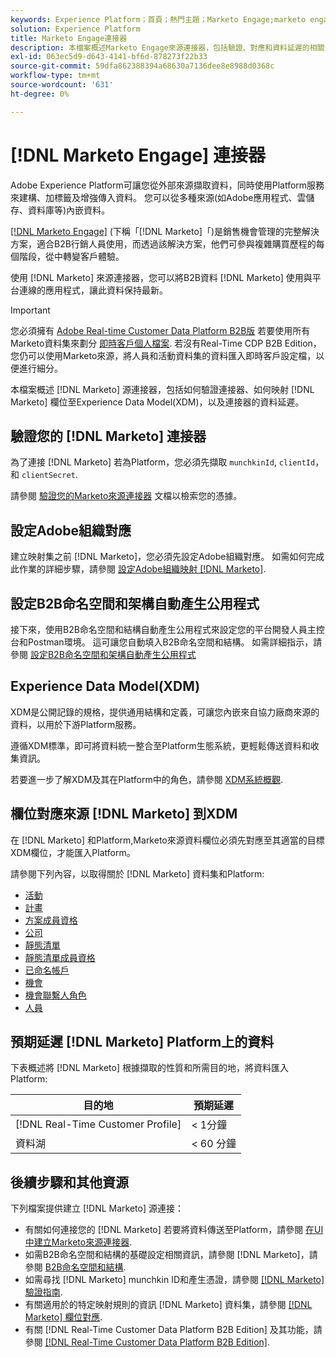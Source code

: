 ```yaml
---
keywords: Experience Platform；首頁；熱門主題；Marketo Engage;marketo engage;marketo
solution: Experience Platform
title: Marketo Engage連接器
description: 本檔案概述Marketo Engage來源連接器，包括驗證、對應和資料延遲的相關資訊。
exl-id: 063ec5d9-d643-4141-bf6d-878273f22b33
source-git-commit: 59dfa862388394a68630a7136dee8e8988d0368c
workflow-type: tm+mt
source-wordcount: '631'
ht-degree: 0%

---
```


# [!DNL Marketo Engage] 連接器

Adobe Experience Platform可讓您從外部來源擷取資料，同時使用Platform服務來建構、加標籤及增強傳入資料。 您可以從多種來源(如Adobe應用程式、雲儲存、資料庫等)內嵌資料。

[[!DNL Marketo Engage]](https://www.marketo.com/software/) (下稱「[!DNL Marketo]「)是銷售機會管理的完整解決方案，適合B2B行銷人員使用，而透過該解決方案，他們可參與複雜購買歷程的每個階段，從中轉變客戶體驗。

使用 [!DNL Marketo] 來源連接器，您可以將B2B資料 [!DNL Marketo] 使用與平台連線的應用程式，讓此資料保持最新。

>[!IMPORTANT]
>
>您必須擁有 [Adobe Real-time Customer Data Platform B2B版](../../../../rtcdp/b2b-overview.md) 若要使用所有Marketo資料集來劃分 [即時客戶個人檔案](../../../../profile/home.md). 若沒有Real-Time CDP B2B Edition，您仍可以使用Marketo來源，將人員和活動資料集的資料匯入即時客戶設定檔，以便進行細分。

本檔案概述 [!DNL Marketo] 源連接器，包括如何驗證連接器、如何映射 [!DNL Marketo] 欄位至Experience Data Model(XDM)，以及連接器的資料延遲。

## 驗證您的 [!DNL Marketo] 連接器

為了連接 [!DNL Marketo] 若為Platform，您必須先擷取 `munchkinId`, `clientId`，和 `clientSecret`.

請參閱 [驗證您的Marketo來源連接器](./marketo-auth.md) 文檔以檢索您的憑據。

## 設定Adobe組織對應

建立映射集之前 [!DNL Marketo]，您必須先設定Adobe組織對應。 如需如何完成此作業的詳細步驟，請參閱 [設定Adobe組織映射 [!DNL Marketo]](https://experienceleague.adobe.com/docs/marketo/using/product-docs/core-marketo-concepts/miscellaneous/set-up-adobe-organization-mapping.html).

## 設定B2B命名空間和架構自動產生公用程式

接下來，使用B2B命名空間和結構自動產生公用程式來設定您的平台開發人員主控台和Postman環境。 這可讓您自動填入B2B命名空間和結構。 如需詳細指示，請參閱 [設定B2B命名空間和架構自動產生公用程式](./marketo-namespaces.md)

## Experience Data Model(XDM)

XDM是公開記錄的規格，提供通用結構和定義，可讓您內嵌來自協力廠商來源的資料，以用於下游Platform服務。

遵循XDM標準，即可將資料統一整合至Platform生態系統，更輕鬆傳送資料和收集資訊。

若要進一步了解XDM及其在Platform中的角色，請參閱 [XDM系統概觀](../../../../xdm/home.md).

## 欄位對應來源 [!DNL Marketo] 到XDM

在 [!DNL Marketo] 和Platform,Marketo來源資料欄位必須先對應至其適當的目標XDM欄位，才能匯入Platform。

請參閱下列內容，以取得關於 [!DNL Marketo] 資料集和Platform:

* [活動](../mapping/marketo.md#activities)
* [計畫](../mapping/marketo.md#programs)
* [方案成員資格](../mapping/marketo.md#program-memberships)
* [公司](../mapping/marketo.md#companies)
* [靜態清單](../mapping/marketo.md#static-lists)
* [靜態清單成員資格](../mapping/marketo.md#static-list-memberships)
* [已命名帳戶](../mapping/marketo.md#named-accounts)
* [機會](../mapping/marketo.md#opportunities)
* [機會聯繫人角色](../mapping/marketo.md#opportunity-contact-roles)
* [人員](../mapping/marketo.md#persons)

## 預期延遲 [!DNL Marketo] Platform上的資料

下表概述將 [!DNL Marketo] 根據擷取的性質和所需目的地，將資料匯入Platform:

| 目的地 | 預期延遲 |
| ----------- | ---------------- |
| [!DNL Real-Time Customer Profile] | &lt; 1分鐘 |
| 資料湖 | &lt; 60 分鐘 |

## 後續步驟和其他資源

下列檔案提供建立 [!DNL Marketo] 源連接：

* 有關如何連接您的 [!DNL Marketo] 若要將資料傳送至Platform，請參閱 [在UI中建立Marketo來源連接器](../../../tutorials/ui/create/adobe-applications/marketo.md).
* 如需B2B命名空間和結構的基礎設定相關資訊，請參閱 [!DNL Marketo]，請參閱 [B2B命名空間和結構](./marketo-namespaces.md).
* 如需尋找 [!DNL Marketo] munchkin ID和產生憑證，請參閱 [[!DNL Marketo] 驗證指南](./marketo-auth.md).
* 有關適用於的特定映射規則的資訊 [!DNL Marketo] 資料集，請參閱 [[!DNL Marketo] 欄位對應](../mapping/marketo.md).
* 有關 [!DNL Real-Time Customer Data Platform B2B Edition] 及其功能，請參閱 [[!DNL Real-Time Customer Data Platform B2B Edition]](../../../../rtcdp/b2b-overview.md).
